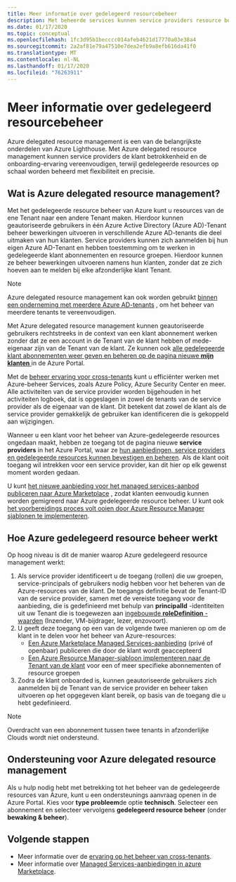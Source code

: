 ```yaml
---
title: Meer informatie over gedelegeerd resourcebeheer
description: Met beheerde services kunnen service providers resource beheer aanbiedingen verkopen aan klanten in azure Marketplace.
ms.date: 01/17/2020
ms.topic: conceptual
ms.openlocfilehash: 1fc3d95b1becccc014afeb4621d17770a03e38a4
ms.sourcegitcommit: 2a2af81e79a47510e7dea2efb9a8efb616da41f0
ms.translationtype: MT
ms.contentlocale: nl-NL
ms.lasthandoff: 01/17/2020
ms.locfileid: "76263911"
---
```

# <a name="azure-delegated-resource-management"></a>Meer informatie over gedelegeerd resourcebeheer

Azure delegated resource management is een van de belangrijkste onderdelen van Azure Lighthouse. Met Azure delegated resource management kunnen service providers de klant betrokkenheid en de onboarding-ervaring vereenvoudigen, terwijl gedelegeerde resources op schaal worden beheerd met flexibiliteit en precisie.

## <a name="what-is-azure-delegated-resource-management"></a>Wat is Azure delegated resource management?

Met het gedelegeerde resource beheer van Azure kunt u resources van de ene Tenant naar een andere Tenant maken. Hierdoor kunnen geautoriseerde gebruikers in één Azure Active Directory (Azure AD)-Tenant beheer bewerkingen uitvoeren in verschillende Azure AD-tenants die deel uitmaken van hun klanten. Service providers kunnen zich aanmelden bij hun eigen Azure AD-Tenant en hebben toestemming om te werken in gedelegeerde klant abonnementen en resource groepen. Hierdoor kunnen ze beheer bewerkingen uitvoeren namens hun klanten, zonder dat ze zich hoeven aan te melden bij elke afzonderlijke klant Tenant.

> [!NOTE]
> Azure delegated resource management kan ook worden gebruikt [binnen een onderneming met meerdere Azure AD-tenants](enterprise.md) , om het beheer van meerdere tenants te vereenvoudigen.

Met Azure delegated resource management kunnen geautoriseerde gebruikers rechtstreeks in de context van een klant abonnement werken zonder dat ze een account in de Tenant van de klant hebben of mede-eigenaar zijn van de Tenant van de klant. Ze kunnen ook [alle gedelegeerde klant abonnementen weer geven en beheren op de pagina nieuwe **mijn klanten** ](../how-to/view-manage-customers.md) in de Azure Portal.

Met de [beheer ervaring voor cross-tenants](cross-tenant-management-experience.md) kunt u efficiënter werken met Azure-beheer Services, zoals Azure Policy, Azure Security Center en meer. Alle activiteiten van de service provider worden bijgehouden in het activiteiten logboek, dat is opgeslagen in zowel de tenants van de service provider als de eigenaar van de klant. Dit betekent dat zowel de klant als de service provider gemakkelijk de gebruiker kan identificeren die is gekoppeld aan wijzigingen.

Wanneer u een klant voor het beheer van Azure-gedelegeerde resources ongedaan maakt, hebben ze toegang tot de pagina nieuwe **service providers** in het Azure Portal, waar ze [hun aanbiedingen, service providers en gedelegeerde resources kunnen bevestigen en beheren](../how-to/view-manage-service-providers.md). Als de klant ooit toegang wil intrekken voor een service provider, kan dit hier op elk gewenst moment worden gedaan.

U kunt [het nieuwe aanbieding voor het managed services-aanbod publiceren naar Azure Marketplace](../how-to/publish-managed-services-offers.md) , zodat klanten eenvoudig kunnen worden gemigreerd naar Azure gedelegeerde resource beheer. U kunt ook [het voorbereidings proces volt ooien door Azure Resource Manager sjablonen te implementeren](../how-to/onboard-customer.md).

## <a name="how-azure-delegated-resource-management-works"></a>Hoe Azure gedelegeerd resource beheer werkt

Op hoog niveau is dit de manier waarop Azure gedelegeerd resource management werkt:

1. Als service provider identificeert u de toegang (rollen) die uw groepen, service-principals of gebruikers nodig hebben voor het beheren van de Azure-resources van de klant. De toegangs definitie bevat de Tenant-ID van de service provider, samen met de vereiste toegang voor de aanbieding, die is gedefinieerd met behulp van **principalId** -identiteiten uit uw Tenant die is toegewezen aan [ingebouwde **roleDefinition** -waarden](../../role-based-access-control/built-in-roles.md) (Inzender, VM-bijdrager, lezer, enzovoort).
2. U geeft deze toegang op een van de volgende twee manieren op om de klant in te delen voor het beheer van Azure-resources:
   - [Een Azure Marketplace Managed Services-aanbieding](../how-to/publish-managed-services-offers.md) (privé of openbaar) publiceren die door de klant wordt geaccepteerd
   - [Een Azure Resource Manager-sjabloon implementeren naar de Tenant van de klant](../how-to/onboard-customer.md) voor een of meer specifieke abonnementen of resource groepen
3. Zodra de klant onboarded is, kunnen geautoriseerde gebruikers zich aanmelden bij de Tenant van de service provider en beheer taken uitvoeren op het opgegeven klant bereik, op basis van de toegang die u hebt gedefinieerd.

> [!NOTE]
> Overdracht van een abonnement tussen twee tenants in afzonderlijke Clouds wordt niet ondersteund.

## <a name="support-for-azure-delegated-resource-management"></a>Ondersteuning voor Azure delegated resource management

Als u hulp nodig hebt met betrekking tot het beheer van de gedelegeerde resources van Azure, kunt u een ondersteunings aanvraag openen in de Azure Portal. Kies voor **type probleem**de optie **technisch**. Selecteer een abonnement en selecteer vervolgens **gedelegeerd resource beheer** (onder **bewaking & beheer**).

## <a name="next-steps"></a>Volgende stappen

- Meer informatie over de [ervaring op het beheer van cross-tenants](cross-tenant-management-experience.md).
- Meer informatie over [Managed Services-aanbiedingen in azure Marketplace](managed-services-offers.md).